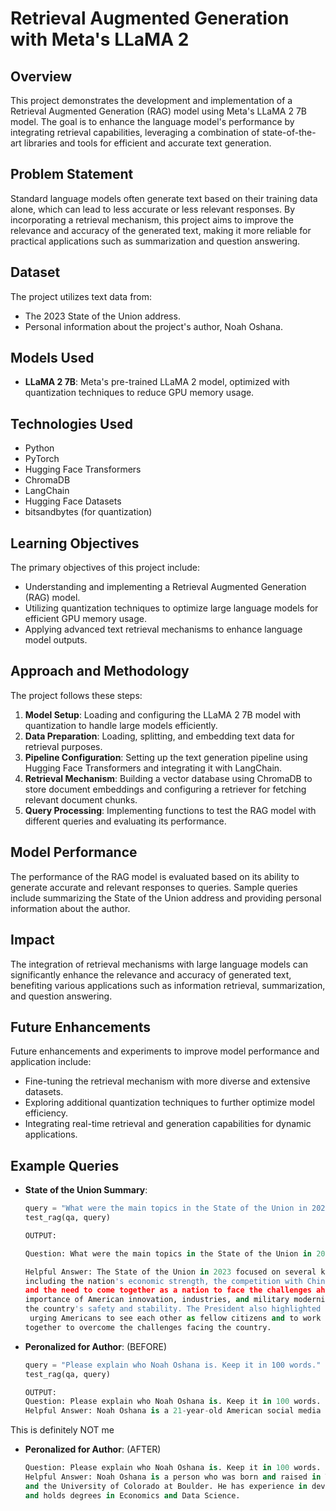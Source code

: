 # Retrieval Augmented Generation with Meta's LLaMA 2

## Overview
This project demonstrates the development and implementation of a Retrieval Augmented Generation
(RAG) model using Meta's LLaMA 2 7B model. The goal is to enhance the language model's 
performance by integrating retrieval capabilities, leveraging a combination of 
state-of-the-art libraries and tools for efficient and accurate text generation.

## Problem Statement
Standard language models often generate text based on their training data alone, 
which can lead to less accurate or less relevant responses. By incorporating a retrieval 
mechanism, this project aims to improve the relevance and accuracy of the generated text, 
making it more reliable for practical applications such as summarization and question answering.

## Dataset
The project utilizes text data from:
- The 2023 State of the Union address.
- Personal information about the project's author, Noah Oshana.

## Models Used
- **LLaMA 2 7B**: Meta's pre-trained LLaMA 2 model, optimized with quantization techniques to reduce GPU memory usage.

## Technologies Used
- Python
- PyTorch
- Hugging Face Transformers
- ChromaDB
- LangChain
- Hugging Face Datasets
- bitsandbytes (for quantization)

## Learning Objectives
The primary objectives of this project include:
- Understanding and implementing a Retrieval Augmented Generation (RAG) model.
- Utilizing quantization techniques to optimize large language models for efficient GPU memory usage.
- Applying advanced text retrieval mechanisms to enhance language model outputs.

## Approach and Methodology
The project follows these steps:
1. **Model Setup**: Loading and configuring the LLaMA 2 7B model with quantization to handle large models efficiently.
2. **Data Preparation**: Loading, splitting, and embedding text data for retrieval purposes.
3. **Pipeline Configuration**: Setting up the text generation pipeline using Hugging Face Transformers and integrating it with LangChain.
4. **Retrieval Mechanism**: Building a vector database using ChromaDB to store document embeddings and configuring a retriever for fetching relevant document chunks.
5. **Query Processing**: Implementing functions to test the RAG model with different queries and evaluating its performance.

## Model Performance    
The performance of the RAG model is evaluated based on its ability to generate accurate 
and relevant responses to queries. Sample queries include summarizing the State of the 
Union address and providing personal information about the author.

## Impact
The integration of retrieval mechanisms with large language models can significantly 
enhance the relevance and accuracy of generated text, benefiting various applications 
such as information retrieval, summarization, and question answering.

## Future Enhancements
Future enhancements and experiments to improve model performance and application include:
- Fine-tuning the retrieval mechanism with more diverse and extensive datasets.
- Exploring additional quantization techniques to further optimize model efficiency.
- Integrating real-time retrieval and generation capabilities for dynamic applications.


## Example Queries
- **State of the Union Summary**:
  ```python
  query = "What were the main topics in the State of the Union in 2023? Summarize. Keep it under 200 words."
  test_rag(qa, query)

  OUTPUT:
  
  Question: What were the main topics in the State of the Union in 2023? Summarize. Keep it under 200 words.
  
  Helpful Answer: The State of the Union in 2023 focused on several key topics,
  including the nation's economic strength, the competition with China,
  and the need to come together as a nation to face the challenges ahead. The President emphasized the
  importance of American innovation, industries, and military modernization to ensure
  the country's safety and stability. The President also highlighted the nation's resilience and optimism,
   urging Americans to see each other as fellow citizens and to work
  together to overcome the challenges facing the country.

- **Peronalized for Author**: (BEFORE)
  ```python
  query = "Please explain who Noah Oshana is. Keep it in 100 words."
  test_rag(qa, query)

  OUTPUT:
  Question: Please explain who Noah Oshana is. Keep it in 100 words.
  Helpful Answer: Noah Oshana is a 21-year-old American social media personality and content creator. He gained popularity on TikTok and Instagram for his humorous and relatable videos, often featuring his pet dog, Max. Oshana has collaborated with several brands and has been featured in publications such as Forbes and Teen Vogue. He has over 3 million followers on TikTok and over 1 million followers on Instagram.

This is definitely NOT me

- **Peronalized for Author**: (AFTER)
  ```python
  Question: Please explain who Noah Oshana is. Keep it in 100 words.
  Helpful Answer: Noah Oshana is a person who was born and raised in Texas, attended Lake Travis High School, Baylor University,
  and the University of Colorado at Boulder. He has experience in developing artificial intelligence applications
  and holds degrees in Economics and Data Science.
  
